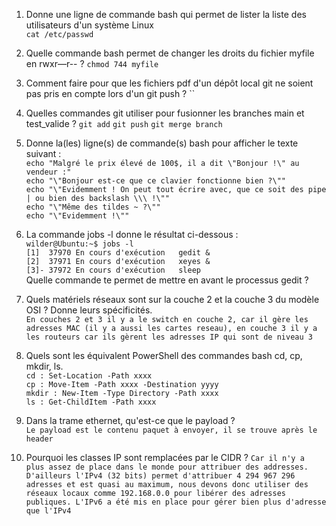 1) Donne une ligne de commande bash qui permet de lister la liste des utilisateurs d'un système Linux  
`cat /etc/passwd`

2) Quelle commande bash permet de changer les droits du fichier myfile en rwxr—r-- ?
  `chmod 744 myfile`

3) Comment faire pour que les fichiers pdf d'un dépôt local git ne soient pas pris en compte lors d'un git push ?
  ``
4) Quelles commandes git utiliser pour fusionner les branches main et test_valide ?
`git add`
`git push`
`git merge branch`


5) Donne la(les) ligne(s) de commande(s) bash pour afficher le texte suivant :  
`echo "Malgré le prix élevé de 100$, il a dit \"Bonjour !\" au vendeur :"`  
`echo "\"Bonjour est-ce que ce clavier fonctionne bien ?\""`  
`echo "\"Evidemment ! On peut tout écrire avec, que ce soit des pipe | ou bien des backslash \\\ !\""`  
`echo "\"Même des tildes ~ ?\""`  
`echo "\"Evidemment !\""`  

6) La commande jobs -l donne le résultat ci-dessous :  
`wilder@Ubuntu:~$ jobs -l`  
`[1]  37970 En cours d'exécution   gedit &`  
`[2]  37971 En cours d'exécution   xeyes &`  
`[3]- 37972 En cours d'exécution   sleep`  
Quelle commande te permet de mettre en avant le processus gedit ?


7. Quels matériels réseaux sont sur la couche 2 et la couche 3 du modèle OSI ? Donne leurs spécificités.  
 `En couches 2 et 3 il y a le switch en couche 2, car il gère les adresses MAC (il y a aussi les cartes reseau), en couche 3 il y a les routeurs car ils gèrent les adresses IP qui sont de niveau 3`

8. Quels sont les équivalent PowerShell des commandes bash cd, cp, mkdir, ls.  
  `cd : Set-Location -Path xxxx`  
  `cp : Move-Item -Path xxxx -Destination yyyy`  
  `mkdir : New-Item -Type Directory -Path xxxx`  
  `ls : Get-ChildItem -Path xxxx`  
   
10. Dans la trame ethernet, qu'est-ce que le payload ?  
  `Le payload est le contenu paquet à envoyer, il se trouve après le header`

11. Pourquoi les classes IP sont remplacées par le CIDR ?
  `Car il n'y a plus assez de place dans le monde pour attribuer des addresses. D'ailleurs l'IPv4 (32 bits) permet d'attribuer 4 294 967 296 adresses et est quasi au maximum, nous devons donc utiliser des réseaux locaux comme 192.168.0.0 pour libérer des adresses publiques. L'IPv6 a été mis en place pour gérer bien plus d'adresse que l'IPv4`
